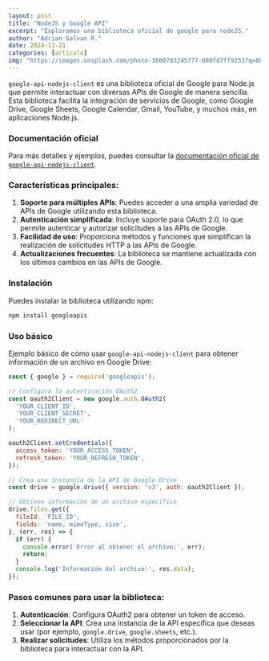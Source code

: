 ```yaml
---
layout: post
title: "NodeJS y Google API"
excerpt: "Exploramos una biblioteca oficial de google para nodeJS."
author: "Adrian Galvan R."
date: 2024-11-21
categories: [artículo]
img: "https://images.unsplash.com/photo-1600783245777-080fd7ff9253?q=80&w=2574&auto=format&fit=crop&ixlib=rb-4.1.0&ixid=M3wxMjA3fDB8MHxwaG90by1wYWdlfHx8fGVufDB8fHx8fA%3D%3D"
---
```

`google-api-nodejs-client` es una biblioteca oficial de Google para Node.js que permite interactuar con diversas APIs de Google de manera sencilla. Esta biblioteca facilita la integración de servicios de Google, como Google Drive, Google Sheets, Google Calendar, Gmail, YouTube, y muchos más, en aplicaciones Node.js.
### Documentación oficial
Para más detalles y ejemplos, puedes consultar la [documentación oficial de `google-api-nodejs-client`](https://github.com/googleapis/google-api-nodejs-client).

### Características principales:
1. **Soporte para múltiples APIs**: Puedes acceder a una amplia variedad de APIs de Google utilizando esta biblioteca.
2. **Autenticación simplificada**: Incluye soporte para OAuth 2.0, lo que permite autenticar y autorizar solicitudes a las APIs de Google.
3. **Facilidad de uso**: Proporciona métodos y funciones que simplifican la realización de solicitudes HTTP a las APIs de Google.
4. **Actualizaciones frecuentes**: La biblioteca se mantiene actualizada con los últimos cambios en las APIs de Google.

### Instalación
Puedes instalar la biblioteca utilizando npm:

```bash
npm install googleapis
```

### Uso básico
Ejemplo básico de cómo usar `google-api-nodejs-client` para obtener información de un archivo en Google Drive:

```javascript
const { google } = require('googleapis');

// Configura la autenticación OAuth2
const oauth2Client = new google.auth.OAuth2(
  'YOUR_CLIENT_ID',
  'YOUR_CLIENT_SECRET',
  'YOUR_REDIRECT_URL'
);

oauth2Client.setCredentials({
  access_token: 'YOUR_ACCESS_TOKEN',
  refresh_token: 'YOUR_REFRESH_TOKEN',
});

// Crea una instancia de la API de Google Drive
const drive = google.drive({ version: 'v3', auth: oauth2Client });

// Obtiene información de un archivo específico
drive.files.get({
  fileId: 'FILE_ID',
  fields: 'name, mimeType, size',
}, (err, res) => {
  if (err) {
    console.error('Error al obtener el archivo:', err);
    return;
  }
  console.log('Información del archivo:', res.data);
});
```

### Pasos comunes para usar la biblioteca:
1. **Autenticación**: Configura OAuth2 para obtener un token de acceso.
2. **Seleccionar la API**: Crea una instancia de la API específica que deseas usar (por ejemplo, `google.drive`, `google.sheets`, etc.).
3. **Realizar solicitudes**: Utiliza los métodos proporcionados por la biblioteca para interactuar con la API.

